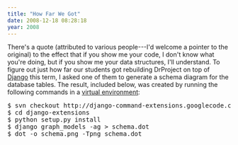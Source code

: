 ```yaml
---
title: "How Far We Got"
date: 2008-12-18 08:28:18
year: 2008
---
```

There's a quote (attributed to various people---I'd welcome a pointer to the original) to the effect that if you show me your code, I don't know what you're doing, but if you show me your data structures, I'll understand.  To figure out just how far our students got rebuilding DrProject on top of <a href="http://www.djangoproject.com">Django</a> this term, I asked one of them to generate a schema diagram for the database tables.  The result, included below, was created by running the following commands in a <a href="http://pypi.python.org/pypi/virtualenv">virtual environment</a>:
<pre>$ svn checkout http://django-command-extensions.googlecode.com/svn/trunk/ django-extensions
$ cd django-extensions
$ python setup.py install
$ django graph_models -ag &gt; schema.dot
$ dot -o schema.png -Tpng schema.dot</pre>
